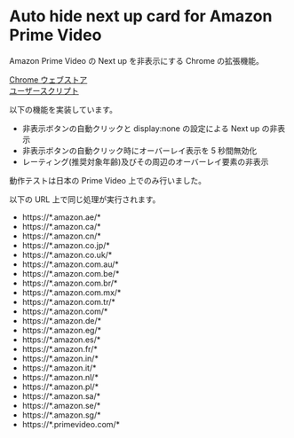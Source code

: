 # Auto hide next up card for Amazon Prime Video

Amazon Prime Video の Next up を非表示にする Chrome の拡張機能。

[Chrome ウェブストア](https://chrome.google.com/webstore/detail/auto-hide-next-up-card-fo/pnpkddhaeadgjpmmcahamnicmplobkci)  
[ユーザースクリプト](https://greasyfork.org/ja/scripts/478102-auto-hide-next-up-card-for-amazon-prime-video)

以下の機能を実装しています。

-   非表示ボタンの自動クリックと display:none の設定による Next up の非表示
-   非表示ボタンの自動クリック時にオーバーレイ表示を 5 秒間無効化
-   レーティング(推奨対象年齢)及びその周辺のオーバーレイ要素の非表示

動作テストは日本の Prime Video 上でのみ行いました。

以下の URL 上で同じ処理が実行されます。

-   https://\*.amazon.ae/\*
-   https://\*.amazon.ca/\*
-   https://\*.amazon.cn/\*
-   https://\*.amazon.co.jp/\*
-   https://\*.amazon.co.uk/\*
-   https://\*.amazon.com.au/\*
-   https://\*.amazon.com.be/\*
-   https://\*.amazon.com.br/\*
-   https://\*.amazon.com.mx/\*
-   https://\*.amazon.com.tr/\*
-   https://\*.amazon.com/\*
-   https://\*.amazon.de/\*
-   https://\*.amazon.eg/\*
-   https://\*.amazon.es/\*
-   https://\*.amazon.fr/\*
-   https://\*.amazon.in/\*
-   https://\*.amazon.it/\*
-   https://\*.amazon.nl/\*
-   https://\*.amazon.pl/\*
-   https://\*.amazon.sa/\*
-   https://\*.amazon.se/\*
-   https://\*.amazon.sg/\*
-   https://\*.primevideo.com/\*
